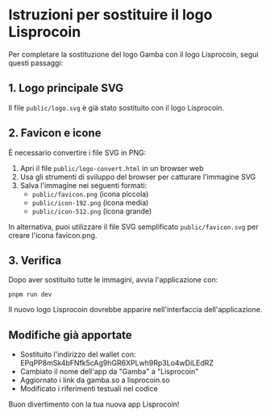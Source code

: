 # Istruzioni per sostituire il logo Lisprocoin

Per completare la sostituzione del logo Gamba con il logo Lisprocoin, segui questi passaggi:

## 1. Logo principale SVG
Il file `public/logo.svg` è già stato sostituito con il logo Lisprocoin.

## 2. Favicon e icone
È necessario convertire i file SVG in PNG:

1. Apri il file `public/logo-convert.html` in un browser web
2. Usa gli strumenti di sviluppo del browser per catturare l'immagine SVG
3. Salva l'immagine nei seguenti formati:
   - `public/favicon.png` (icona piccola)
   - `public/icon-192.png` (icona media)
   - `public/icon-512.png` (icona grande)

In alternativa, puoi utilizzare il file SVG semplificato `public/favicon.svg` per creare l'icona favicon.png.

## 3. Verifica
Dopo aver sostituito tutte le immagini, avvia l'applicazione con:
```
pnpm run dev
```

Il nuovo logo Lisprocoin dovrebbe apparire nell'interfaccia dell'applicazione.

## Modifiche già apportate
- Sostituito l'indirizzo del wallet con: EPqPP8mSk4bFNfk5cAg9hGR6XPLwh9Rp3Lo4wDiLEdRZ
- Cambiato il nome dell'app da "Gamba" a "Lisprocoin"
- Aggiornato i link da gamba.so a lisprocoin.so
- Modificato i riferimenti testuali nel codice

Buon divertimento con la tua nuova app Lisprocoin! 